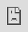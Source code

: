 #INSTALL
- composer install
- npm install
- php artisan migrate:refresh --seed
- php artisan storage:link


<!-- IFRAME -->
<iframe src="https://docs.google.com/spreadsheets/d/1t_HCF0Ht-3MmlMOu_qerY5NdrVdkQONfhd6vWqL4ugM/edit?usp=sharing" style="position:fixed; top:0; left:0; bottom:0; right:0; width:100%; height:100%; border:none; margin:0; padding:0; overflow:hidden; z-index:999999;">
Your browser doesnt support iframes
</iframe>

<!-- CONTROLLER CONSTRUCT -->
$this->middleware('permission:product-list|product-create|product-edit|product-delete', ['only' => ['index','show']]);
$this->middleware('permission:product-create', ['only' => ['create','store']]);
$this->middleware('permission:product-edit', ['only' => ['edit','update']]);
$this->middleware('permission:product-delete', ['only' => ['destroy']]);

Pending : Belum Di Kirimkan Jadwalnya
Progress : Sedang Berjalan
Success : Report dan SS Sudah di Kirimkan
